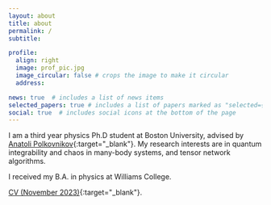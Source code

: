 ```yaml
---
layout: about
title: about
permalink: /
subtitle: 

profile:
  align: right
  image: prof_pic.jpg
  image_circular: false # crops the image to make it circular
  address:

news: true  # includes a list of news items
selected_papers: true # includes a list of papers marked as "selected={true}"
social: true  # includes social icons at the bottom of the page
---
```


I am a third year physics Ph.D student at Boston University, advised by [Anatoli Polkovnikov](http://physics.bu.edu/~asp28/){:target="\_blank"}. My research interests are in quantum integrability and chaos in many-body systems, and tensor network algorithms.

I received my B.A. in physics at Williams College.

[CV (November 2023)](https://hjkqubit.github.io/assets/pdf/cv2023.pdf){:target="\_blank"}.